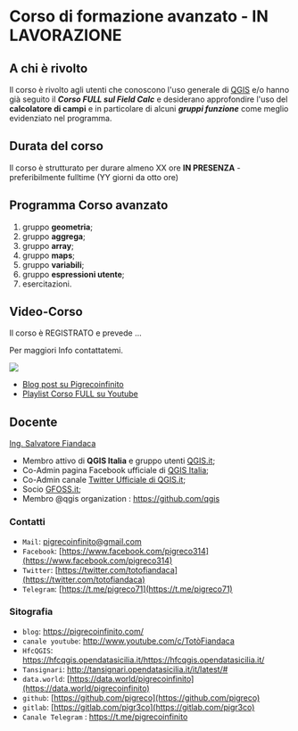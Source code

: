 # Corso di formazione avanzato - IN LAVORAZIONE

## A chi è rivolto

Il corso è rivolto agli utenti che conoscono l'uso generale di [QGIS](https://qgis.org/it/site/) e/o hanno già seguito il _**Corso FULL sul Field Calc**_ e desiderano approfondire l'uso del **calcolatore di campi** e in particolare di alcuni _**gruppi funzione**_ come meglio evidenziato nel programma.

## Durata del corso

Il corso è strutturato per durare almeno XX ore **IN PRESENZA** - preferibilmente fulltime (YY giorni da otto ore)

## Programma Corso avanzato

1. gruppo **geometria**;
2. gruppo **aggrega**;
3. gruppo **array**;
4. gruppo **maps**;
5. gruppo **variabili**;
6. gruppo **espressioni utente**;
7. esercitazioni.

## Video-Corso 

Il corso è REGISTRATO e prevede ...

Per maggiori Info contattatemi.

[![](https://img.youtube.com/vi/xxxxxxxx/0.jpg)](https://youtu.be/xxxxxxxx "Presentazione Corso FULL")


- [Blog post su Pigrecoinfinito]()
- [Playlist Corso FULL su Youtube]()

## Docente 

[Ing. Salvatore Fiandaca](http://hfcqgis.opendatasicilia.it/it/latest/autore.html)

- Membro attivo di **QGIS Italia** e gruppo utenti [QGIS.it](http://qgis.it/);
- Co-Admin pagina Facebook ufficiale di [QGIS Italia](https://www.facebook.com/qgis.it/);
- Co-Admin canale [Twitter Ufficiale di QGIS.it](https://twitter.com/qgisitalia);
- Socio [GFOSS.it](http://gfoss.it/);
- Membro @qgis organization : <https://github.com/qgis>

### Contatti

- `Mail`: pigrecoinfinito@gmail.com
- `Facebook`: [https://www.facebook.com/pigreco314](https://www.facebook.com/pigreco314)
- `Twitter`: [https://twitter.com/totofiandaca](https://twitter.com/totofiandaca)
- `Telegram`: [https://t.me/pigreco71](https://t.me/pigreco71)

### Sitografia

- `blog`: <https://pigrecoinfinito.com/>
- `canale youtube`: <http://www.youtube.com/c/TotòFiandaca>
- `HfcQGIS`: <https://hfcqgis.opendatasicilia.it/https://hfcqgis.opendatasicilia.it/>
- `Tansignari`: <http://tansignari.opendatasicilia.it/it/latest/#>
- `data.world`: [https://data.world/pigrecoinfinito](https://data.world/pigrecoinfinito)
- `github`: [https://github.com/pigreco](https://github.com/pigreco)
- `gitlab`: [https://gitlab.com/pigr3co](https://gitlab.com/pigr3co)
- `Canale Telegram` : <https://t.me/pigrecoinfinito>

